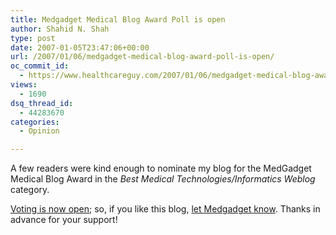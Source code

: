 ```yaml
---
title: Medgadget Medical Blog Award Poll is open
author: Shahid N. Shah
type: post
date: 2007-01-05T23:47:06+00:00
url: /2007/01/06/medgadget-medical-blog-award-poll-is-open/
oc_commit_id:
  - https://www.healthcareguy.com/2007/01/06/medgadget-medical-blog-award-poll-is-open/1478769093
views:
  - 1690
dsq_thread_id:
  - 44283670
categories:
  - Opinion

---
```

A few readers were kind enough to nominate my blog for the MedGadget Medical Blog Award in the _Best Medical Technologies/Informatics Weblog_ category. 

[Voting is now open][1]; so, if you like this blog, [let Medgadget know][1]. Thanks in advance for your support!

 [1]: http://www.medgadget.com/2006bestmedtech.php